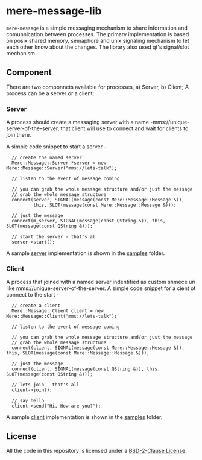 # mere-message-lib
`mere-message` is a simple messaging mechanism to share information and comunnication between processes. The primary implementation is based on posix shared memory, semaphore and unix signaling mechanism to let each other know about the changes. The library also used qt's signal/slot mechanism.

## Component
There are two componnets available for processes, a) Server, b) Client; A process can be a server or a client;

### Server
A process should create a messaging server with a name -mms://unique-server-of-the-server, that client will use to connect and wait for clients to join there. 

A simple code snippet to start a server -
```
  // create the named server`
  Mere::Message::Server *server = new Mere::Message::Server("mms://lets-talk");
  
  // listen to the event of message coming
  
  // you can grab the whole message structure and/or just the message
  // grab the whole message structure
  connect(server, SIGNAL(message(const Mere::Message::Message &)), 
          this, SLOT(message(const Mere::Message::Message &)));
  
  // just the message
  connect(m_server, SIGNAL(message(const QString &)), this, SLOT(message(const QString &)));

  // start the server - that's al
  server->start();
```

A sample [server](https://github.com/merelabs/mere-message/tree/master/samples/server) implementation is shown in the [samples](https://github.com/merelabs/mere-message/tree/master/samples) folder.

### Client
A process that joined with a named server indentified as custom shmece uri like mms://unique-server-of-the-server.
A simple code snippet for a cient ot connect to the start -
```
  // create a client
  Mere::Message::Client client = new Mere::Message::Client("mms://lets-talk");
  
  // listen to the event of message coming
  
  // you can grab the whole message structure and/or just the message
  // grab the whole message structure
  connect(client, SIGNAL(message(const Mere::Message::Message &)), this, SLOT(message(const Mere::Message::Message &)));
  
  // just the message
  connect(client, SIGNAL(message(const QString &)), this, SLOT(message(const QString &)));

  // lets join - that's all
  client->join();

  // say hello
  client->send("Hi, How are you?");
```
A sample [client](https://github.com/merelabs/mere-message/tree/master/samples/client) implementation is shown in the [samples](https://github.com/merelabs/mere-message/tree/master/samples) folder.


## License
All the code in this repository is licensed under a [BSD-2-Clause License](LICENSE).
